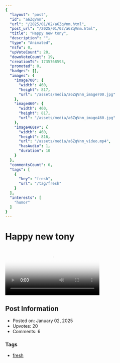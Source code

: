 ```yaml
---
{
  "layout": "post",
  "id": "a6ZqVnm",
  "url": "/2025/01/02/a6ZqVnm.html",
  "post_url": "/2025/01/02/a6ZqVnm.html",
  "title": "Happy new tony",
  "description": "",
  "type": "Animated",
  "nsfw": 0,
  "upVoteCount": 20,
  "downVoteCount": 19,
  "creationTs": 1735768593,
  "promoted": 0,
  "badges": [],
  "images": {
    "image700": {
      "width": 460,
      "height": 817,
      "url": "/assets/media/a6ZqVnm_image700.jpg"
    },
    "image460": {
      "width": 460,
      "height": 817,
      "url": "/assets/media/a6ZqVnm_image460.jpg"
    },
    "image460sv": {
      "width": 460,
      "height": 816,
      "url": "/assets/media/a6ZqVnm_video.mp4",
      "hasAudio": 1,
      "duration": 10
    }
  },
  "commentsCount": 6,
  "tags": [
    {
      "key": "fresh",
      "url": "/tag/fresh"
    }
  ],
  "interests": [
    "humor"
  ]
}
---
```


# Happy new tony

<video controls playsinline loop poster="/assets/media/a6ZqVnm_image460.jpg">
  <source src="/assets/media/a6ZqVnm_video.mp4" type="video/mp4">
  Your browser does not support the video tag.
</video>

## Post Information

- Posted on: January 02, 2025
- Upvotes: 20
- Comments: 6

### Tags

- [fresh](/tag/fresh)
